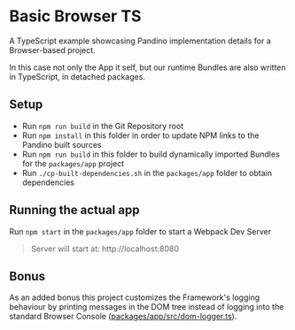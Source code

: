 # Basic Browser TS

A TypeScript example showcasing Pandino implementation details for a Browser-based project.

In this case not only the App it self, but our runtime Bundles are also written in TypeScript, in detached packages.

## Setup
- Run `npm run build` in the Git Repository root
- Run `npm install` in this folder in order to update NPM links to the Pandino built sources
- Run `npm run build` in this folder to build dynamically imported Bundles for the `packages/app` project
- Run `./cp-built-dependencies.sh` in the `packages/app` folder to obtain dependencies

## Running the actual app
Run `npm start` in the `packages/app` folder to start a Webpack Dev Server

> Server will start at: http://localhost:8080

## Bonus

As an added bonus this project customizes the Framework's logging behaviour by printing messages in the DOM tree
instead of logging into the standard Browser Console ([packages/app/src/dom-logger.ts](./packages/app/src/dom-logger.ts)).
